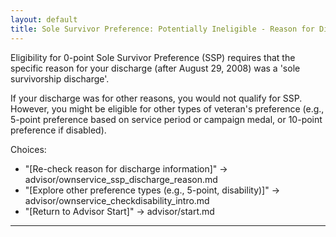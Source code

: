 ```yaml
---
layout: default
title: Sole Survivor Preference: Potentially Ineligible - Reason for Discharge Not Met
---
```


Eligibility for 0-point Sole Survivor Preference (SSP) requires that the specific reason for your discharge (after August 29, 2008) was a 'sole survivorship discharge'.

If your discharge was for other reasons, you would not qualify for SSP. However, you might be eligible for other types of veteran's preference (e.g., 5-point preference based on service period or campaign medal, or 10-point preference if disabled).

Choices:
* "[Re-check reason for discharge information]" -> advisor/ownservice_ssp_discharge_reason.md
* "[Explore other preference types (e.g., 5-point, disability)]" -> advisor/ownservice_checkdisability_intro.md
* "[Return to Advisor Start]" -> advisor/start.md
---
